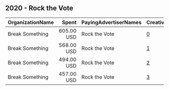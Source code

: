 ## 2020 - Rock the Vote 
|OrganizationName|Spent|PayingAdvertiserNames|CreativeUrls|Impressions|Genders|AgeBrackets|CountryCodes|BillingAddresses|CandidateBallotInformation|
|:---|---:|:---|:---|---:|:---|:---|:---|:---|:---|
|Break Something|605.00 USD|Rock the Vote|[0](https://www.snap.com/political-ads/asset/9e835d32c9e45d9a6e3913a80aa53e26324184a3f463b0e51b05fe5a54f00847?mediaType=jpg)|121,299||18+|united states|"1768 Columbia Road NW #3,Washington,20009,US"||
|Break Something|568.00 USD|Rock the Vote|[1](https://www.snap.com/political-ads/asset/2cd9d2830e3634d7f1f3f2a8486d5186a83d7fe11b5c3251b9f661172173a39f?mediaType=jpg)|119,857||18+|united states|"1768 Columbia Road NW #3,Washington,20009,US"||
|Break Something|494.00 USD|Rock the Vote|[2](https://www.snap.com/political-ads/asset/8c7630da8b40ca875b2d06cf5b462f637c46493fe139b367ba768cba8caaf69e?mediaType=jpg)|91,487||18+|united states|"1768 Columbia Road NW #3,Washington,20009,US"||
|Break Something|457.00 USD|Rock the Vote|[3](https://www.snap.com/political-ads/asset/e270333d6dcb10a3fd19bae908a3d56280050c648a435ebe8e56ae1275bfbd0a?mediaType=jpg)|82,545||18+|united states|"1768 Columbia Road NW #3,Washington,20009,US"||

